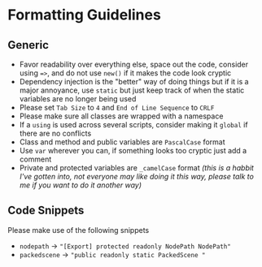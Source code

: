 # Formatting Guidelines

## Generic

- Favor readability over everything else, space out the code, consider using `=>`, and do not use `new()` if it makes the code look cryptic
- Dependency injection is the "better" way of doing things but if it is a major annoyance, use `static` but just keep track of when the static variables are no longer being used
- Please set `Tab Size` to `4` and `End of Line Sequence` to `CRLF`
- Please make sure all classes are wrapped with a namespace
- If a `using` is used across several scripts, consider making it `global` if there are no conflicts
- Class and method and public variables are `PascalCase` format
- Use `var` wherever you can, if something looks too cryptic just add a comment
- Private and protected variables are `_camelCase` format *(this is a habbit I've gotten into, not everyone may like doing it this way, please talk to me if you want to do it another way)*

## Code Snippets

Please make use of the following snippets

- `nodepath` -> `"[Export] protected readonly NodePath NodePath"`
- `packedscene` -> `"public readonly static PackedScene "`
